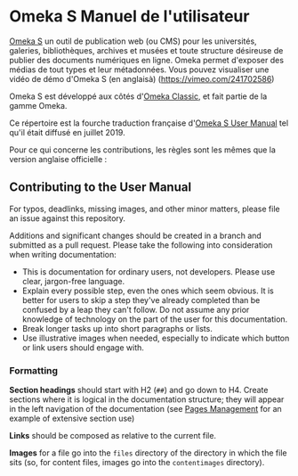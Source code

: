 # Omeka S Manuel de l'utilisateur

[Omeka S](https://omeka.org/s/) un outil de publication web (ou CMS) pour les universités, galeries, bibliothèques, archives et musées et toute structure désireuse de publier des documents numériques en ligne. Omeka permet d'exposer des médias de tout types et leur métadonnées. Vous pouvez visualiser une vidéo de démo d'Omeka S (en anglaisà) (https://vimeo.com/241702586)

Omeka S est développé aux côtés d'[Omeka Classic](http://www.omeka.org), et fait partie de la gamme Omeka. 

Ce répertoire est la fourche traduction française d'[Omeka S User Manual](http://omeka.org/s/docs/user-manual/) tel qu'il était diffusé en juillet 2019.

Pour ce qui concerne les contributions, les règles sont les mêmes que la version anglaise officielle :

## Contributing to the User Manual

For typos, deadlinks, missing images, and other minor matters, please file an issue against this repository. 

Additions and significant changes should be created in a branch and submitted as a pull request. Please take the following into consideration when writing documentation:

- This is documentation for ordinary users, not developers. Please use clear, jargon-free language. 
- Explain every possible step, even the ones which seem obvious. It is better for users to skip a step they've already completed than be confused by a leap they can't follow. Do not assume any prior knowledge of technology on the part of the user for this documentation.
- Break longer tasks up into short paragraphs or lists.
- Use illustrative images when needed, especially to indicate which button or link users should engage with.

### Formatting 
**Section headings** should start with H2 (`##`) and go down to H4. Create sections where it is logical in the documentation structure; they will appear in the left navigation of the documentation (see [Pages Management](http://omeka.org/s/docs/user-manual/sites/site_pages/) for an example of extensive section use)
  
**Links** should be composed as relative to the current file. 
 
**Images** for a file go into the `files` directory of the directory in which the file sits (so, for content files, images go into the `contentimages` directory). 

